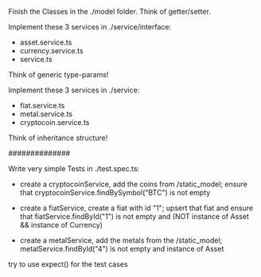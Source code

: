 Finish the Classes in the ./model folder. Think of getter/setter.

Implement these 3 services in ./service/interface:
*  asset.service.ts
*  currency.service.ts
*  service.ts

Think of generic type-params!

Implement these 3 services in ./service:
*  fiat.service.ts
*  metal.service.ts
*  cryptocoin.service.ts

Think of inheritance structure!

##############

Write very simple Tests in ./test.spec.ts:
*  create a cryptocoinService, add the coins from /static_model; ensure that cryptocoinService.findBySymbol("BTC") is not empty

*  create a fiatService, create a fiat with id "1"; upsert that fiat and ensure that fiatService.findById("1") is not
    empty and (NOT instance of Asset && instance of Currency)

*  create a metalService, add the metals from the /static_model; metalService.findById("4") is not empty and instance of Asset

try to use expect() for the test cases
